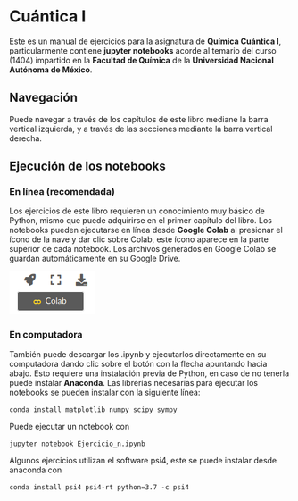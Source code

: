 Cuántica I
=======================

Este es un manual de ejercicios para la asignatura de **Química Cuántica I**, particularmente contiene **jupyter notebooks** acorde al temario del curso (1404) impartido en la **Facultad de Química** de la **Universidad Nacional Autónoma de México**. 

## Navegación

Puede navegar a través de los capítulos de este libro mediane la barra vertical izquierda, y a través de las secciones mediante la barra vertical derecha.

## Ejecución de los notebooks

### En línea (recomendada)

Los ejercicios de este libro requieren un conocimiento muy básico de Python, mismo que puede adquirirse en el primer capítulo del libro. Los notebooks pueden ejecutarse en línea desde **Google Colab** al presionar el ícono de la nave y dar clic sobre Colab, este ícono aparece en la parte superior de cada notebook. Los archivos generados en Google Colab se guardan automáticamente en su Google Drive.

![Google Colab example button](images/google_colab.png)

### En computadora

También puede descargar los .ipynb y ejecutarlos directamente en su computadora dando clic sobre el botón con la flecha apuntando hacia abajo. Esto requiere una instalación previa de Python, en caso de no tenerla puede instalar **Anaconda**. Las librerías necesarias para ejecutar los notebooks se pueden instalar con la siguiente línea:
```
conda install matplotlib numpy scipy sympy 
```

Puede ejecutar un notebook con
```
jupyter notebook Ejercicio_n.ipynb
```

Algunos ejercicios utilizan el software psi4, este se puede instalar desde anaconda con
```
conda install psi4 psi4-rt python=3.7 -c psi4
```
